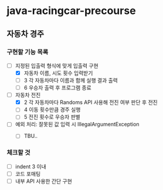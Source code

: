 # java-racingcar-precourse
## 자동차 경주
### 구현할 기능 목록
- [ ]  지정된 입출력 형식에 맞게 입출력 구현
    - [x]  자동차 이름, 시도 횟수 입력받기
    - [ ]  3 각 자동차마다 이름과 함께 실행 결과 출력
    - [ ]  6 우승자 출력 후 프로그램 종료
- [ ]  자동차 전진
    - [x]  2 각 자동차마다 Randoms API 사용해 전진 여부 판단 후 전진
    - [ ]  4 이동 횟수만큼 경주 실행
    - [ ]  5 전진 횟수로 우승자 판별
- [ ]  예외 처리: 잘못된 값 입력 시 IllegalArgumentException
    - [ ] TBU..


### 체크할 것
- [ ]  indent 3 이내
- [ ]  코드 포매팅
- [ ]  내부 API 사용한 간단 구현